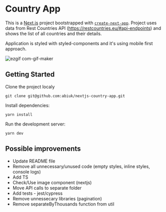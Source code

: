 # Country App

This is a [Next.js](https://nextjs.org/) project bootstrapped with [`create-next-app`](https://github.com/vercel/next.js/tree/canary/packages/create-next-app).
Project uses data from Rest Countries API (https://restcountries.eu/#api-endpoints) and shows the list of all countries and their details.

Application is styled with styled-components and it's using mobile first approach.

![ezgif com-gif-maker](https://user-images.githubusercontent.com/7798753/102871521-d361df80-443e-11eb-9ac5-58fe1d5b299f.gif)

## Getting Started

Clone the project localy

```
git clone git@github.com:abiuk/nextjs-country-app.git
```

Install dependencies:

```
yarn install
```

Run the development server:

```
yarn dev
```

## Possible improvements

- Update README file
- Remove all unnecessary/unused code (empty styles, inline styles, console logs)
- Add TS
- Check/Use image component (nextjs)
- Move API calls to separate folder
- Add tests - jest/cypress
- Remove unnessecary libraries (pagination)
- Remove separateByThousands function from util
